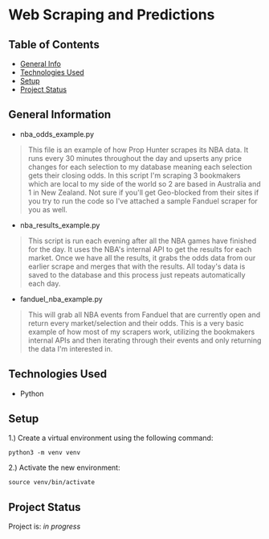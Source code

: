 # Web Scraping and Predictions

## Table of Contents
* [General Info](#general-information)
* [Technologies Used](#technologies-used)
* [Setup](#setup)
* [Project Status](#project-status)


## General Information
- nba_odds_example.py
> This file is an example of how Prop Hunter scrapes its NBA data. It runs every 30 minutes throughout the day and upserts any price changes for each selection to my database meaning each selection gets their closing odds. In this script I'm scraping 3 bookmakers which are local to my side of the world so 2 are based in Australia and 1 in New Zealand. Not sure if you'll get Geo-blocked from their sites if you try to run the code so I've attached a sample Fanduel scraper for you as well.

- nba_results_example.py
> This script is run each evening after all the NBA games have finished for the day. It uses the NBA's internal API to get the results for each market. Once we have all the results, it grabs the odds data from our earlier scrape and merges that with the results. All today's data is saved to the database and this process just repeats automatically each day.

- fanduel_nba_example.py
> This will grab all NBA events from Fanduel that are currently open and return every market/selection and their odds. This is a very basic example of how most of my scrapers work, utilizing the bookmakers internal APIs and then iterating through their events and only returning the data I'm interested in. 


## Technologies Used
- Python


## Setup
1.) Create a virtual environment using the following command:

`python3 -m venv venv`

2.) Activate the new environment:

`source venv/bin/activate`
 

## Project Status
Project is: _in progress_ 


 
